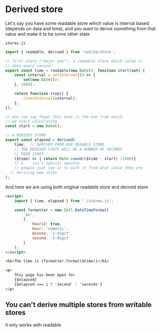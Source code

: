 # Derived store

Let's say you have some readable store which value is interval based (depends on data and time), and you want to derive something from that value and make it to be some other state

`stores.js`

```js
import { readable, derived } from 'svelte/store';

// first store ("major one"), a readable store which value is 
// date every second
export const time = readable(new Date(), function start(set) {
	const interval = setInterval(() => {
		set(new Date());
	}, 1000);

	return function stop() {
		clearInterval(interval);
	};
});

// you can say thaat this date is the one from which
// we start calculating
const start = new Date();

// A DERIVED STORE
export const elapsed = derived(
	time,  // DERIVED FROM OUR REDABLE STORE
	// THE DERIVED STATE WILL BE A NUMBER OF SECONDS
	// FROM START
	($time) => { return Math.round(($time - start) /1000)}
	// $    isn't special synatax
	// people just use it to mark it from what value they are 
  // deriving new state
);
```

And here we  are using both original readable store and derived store

```html
<script>
	import { time, elapsed } from './stores.js';

	const formatter = new Intl.DateTimeFormat(
		'en',
		{
			hour12: true,
			hour: 'numeric',
			minute: '2-digit',
			second: '2-digit'
		}
	);
</script>

<h1>The time is {formatter.format($time)}</h1>

<p>
	This page has been open for
	{$elapsed}
	{$elapsed === 1 ? 'second' : 'seconds'}
</p>

```

## You can't derive multiple stores from writable stores

it only works with readable
